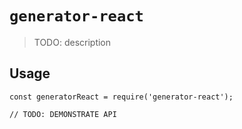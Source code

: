 # `generator-react`

> TODO: description

## Usage

```
const generatorReact = require('generator-react');

// TODO: DEMONSTRATE API
```
